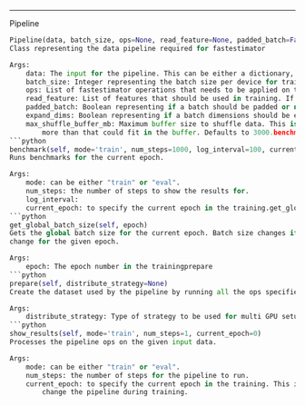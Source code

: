 ***
Pipeline
```python
Pipeline(data, batch_size, ops=None, read_feature=None, padded_batch=False, expand_dims=False, max_shuffle_buffer_mb=3000)
Class representing the data pipeline required for fastestimator

Args:
    data: The input for the pipeline. This can be either a dictionary, a tfrecord path or a RecordWriter.
    batch_size: Integer representing the batch size per device for training the model.
    ops: List of fastestimator operations that needs to be applied on the data in the pipeline.
    read_feature: List of features that should be used in training. If None all the features available are used.
    padded_batch: Boolean representing if a batch should be padded or not.
    expand_dims: Boolean representing if a batch dimensions should be expanded or not.
    max_shuffle_buffer_mb: Maximum buffer size to shuffle data. This is used only if the number of examples are
        more than that could fit in the buffer. Defaults to 3000.benchmark
```python
benchmark(self, mode='train', num_steps=1000, log_interval=100, current_epoch=0)
Runs benchmarks for the current epoch.

Args:
    mode: can be either "train" or "eval".
    num_steps: the number of steps to show the results for.
    log_interval:
    current_epoch: to specify the current epoch in the training.get_global_batch_size
```python
get_global_batch_size(self, epoch)
Gets the global batch size for the current epoch. Batch size changes if there is a schedule which specifies a
change for the given epoch.

Args:
    epoch: The epoch number in the trainingprepare
```python
prepare(self, distribute_strategy=None)
Create the dataset used by the pipeline by running all the ops specified.

Args:
    distribute_strategy: Type of strategy to be used for multi GPU setup.show_results
```python
show_results(self, mode='train', num_steps=1, current_epoch=0)
Processes the pipeline ops on the given input data.

Args:
    mode: can be either "train" or "eval".
    num_steps: the number of steps for the pipeline to run.
    current_epoch: to specify the current epoch in the training. This is useful if you are using a schedule to
        change the pipeline during training.
